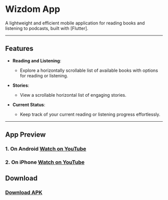 # Wizdom App

A lightweight and efficient mobile application for reading books and listening to podcasts, built with [Flutter].

---

## Features

- **Reading and Listening**:

  - Explore a horizontally scrollable list of available books with options for reading or listening.

- **Stories**:

  - View a scrollable horizontal list of engaging stories.

- **Current Status**:

  - Keep track of your current reading or listening progress effortlessly.

---

## App Preview

### 1. On Android [Watch on YouTube](https://youtube.com/shorts/EQwzOrv7uA4)

### 2. On iPhone [Watch on YouTube](https://youtube.com/shorts/lDj3Zg1zA2A)

## Download

### [Download APK](https://drive.google.com/file/d/1_CzpFweYY0ODWR2QUM-gadqBYZUANX3E/view?usp=drive_link)
